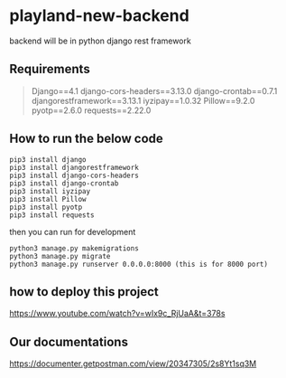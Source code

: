 # playland-new-backend
backend will be in python django rest framework

## Requirements
> Django==4.1
> django-cors-headers==3.13.0
> django-crontab==0.7.1
> djangorestframework==3.13.1
> iyzipay==1.0.32
> Pillow==9.2.0
> pyotp==2.6.0
> requests==2.22.0

## How to run the below code

```
pip3 install django
pip3 install djangorestframework
pip3 install django-cors-headers
pip3 install django-crontab
pip3 install iyzipay
pip3 install Pillow
pip3 install pyotp
pip3 install requests
```

then you can run for development
```
python3 manage.py makemigrations
python3 manage.py migrate
python3 manage.py runserver 0.0.0.0:8000 (this is for 8000 port)
```

## how to deploy this project
https://www.youtube.com/watch?v=wIx9c_RjUaA&t=378s


## Our documentations
https://documenter.getpostman.com/view/20347305/2s8Yt1sq3M
